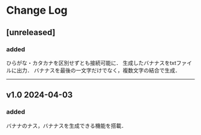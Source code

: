 # Change Log

## [unreleased]
### added
ひらがな・カタカナを区別せずとも接続可能に．
生成したバナナスをtxtファイルに出力．
バナナスを最後の一文字だけでなく，複数文字の結合で生成．

---
## v1.0 2024-04-03
### added
バナナのナス，バナナスを生成できる機能を搭載．

